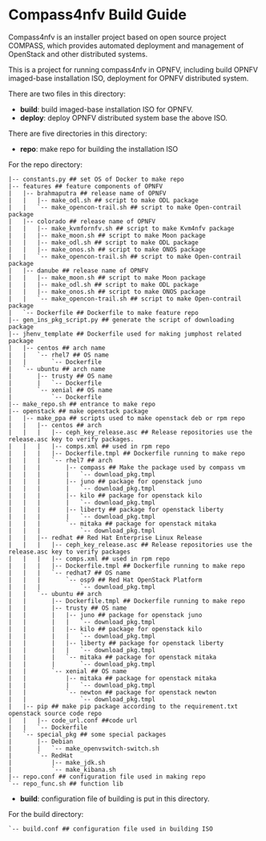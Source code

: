 #
# Compass4nfv Build Guide

Compass4nfv is an installer project based on open source project COMPASS, which provides automated deployment and management of OpenStack and other distributed systems.

This is a project for running compass4nfv in OPNFV, including build OPNFV imaged-base installation ISO, deployment for OPNFV distributed system.

There are two files in this directory:

* **build**: build imaged-base installation ISO for OPNFV.
* **deploy**: deploy OPNFV distributed system base the above ISO.

There are five directories in this directory:

* **repo**: make repo for building the installation ISO

For the repo directory:

```
|-- constants.py ## set OS of Docker to make repo
|-- features ## feature components of OPNFV
|   |-- brahmaputra ## release name of OPNFV
|   |   |-- make_odl.sh ## script to make ODL package
|   |   `-- make_opencon-trail.sh ## script to make Open-contrail package
|   |-- colorado ## release name of OPNFV
|   |   |-- make_kvmfornfv.sh ## script to make Kvm4nfv package
|   |   |-- make_moon.sh ## script to make Moon package
|   |   |-- make_odl.sh ## script to make ODL package
|   |   |-- make_onos.sh ## script to make ONOS package
|   |   `-- make_opencon-trail.sh ## script to make Open-contrail package
|   |-- danube ## release name of OPNFV
|   |   |-- make_moon.sh ## script to make Moon package
|   |   |-- make_odl.sh ## script to make ODL package
|   |   |-- make_onos.sh ## script to make ONOS package
|   |   `-- make_opencon-trail.sh ## script to make Open-contrail package
|   `-- Dockerfile ## Dockerfile to make feature repo
|-- gen_ins_pkg_script.py ## generate the script of downloading package
|-- jhenv_template ## Dockerfile used for making jumphost related package
|   |-- centos ## arch name
|   |   `-- rhel7 ## OS name
|   |       `-- Dockerfile
|   `-- ubuntu ## arch name
|       |-- trusty ## OS name
|       |   `-- Dockerfile
|       `-- xenial ## OS name
|           `-- Dockerfile
|-- make_repo.sh ## entrance to make repo
|-- openstack ## make openstack package
|   |-- make_ppa ## scripts used to make openstack deb or rpm repo
|   |   |-- centos ## arch
|   |   |   |-- ceph_key_release.asc ## Release repositories use the release.asc key to verify packages.
|   |   |   |-- comps.xml ## used in rpm repo
|   |   |   |-- Dockerfile.tmpl ## Dockerfile running to make repo
|   |   |   `-- rhel7 ## arch
|   |   |       |-- compass ## Make the package used by compass vm
|   |   |       |   `-- download_pkg.tmpl
|   |   |       |-- juno ## package for openstack juno
|   |   |       |   `-- download_pkg.tmpl
|   |   |       |-- kilo ## package for openstack kilo
|   |   |       |   `-- download_pkg.tmpl
|   |   |       |-- liberty ## package for openstack liberty
|   |   |       |   `-- download_pkg.tmpl
|   |   |       `-- mitaka ## package for openstack mitaka
|   |   |           `-- download_pkg.tmpl
|   |   |-- redhat ## Red Hat Enterprise Linux Release
|   |   |   |-- ceph_key_release.asc ## Release repositories use the release.asc key to verify packages
|   |   |   |-- comps.xml ## used in rpm repo
|   |   |   |-- Dockerfile.tmpl ## Dockerfile running to make repo
|   |   |   `-- redhat7 ## OS name
|   |   |       `-- osp9 ## Red Hat OpenStack Platform
|   |   |           `-- download_pkg.tmpl
|   |   `-- ubuntu ## arch
|   |       |-- Dockerfile.tmpl ## Dockerfile running to make repo
|   |       |-- trusty ## OS name
|   |       |   |-- juno ## package for openstack juno
|   |       |   |   `-- download_pkg.tmpl
|   |       |   |-- kilo ## package for openstack kilo
|   |       |   |   `-- download_pkg.tmpl
|   |       |   |-- liberty ## package for openstack liberty
|   |       |   |   `-- download_pkg.tmpl
|   |       |   `-- mitaka ## package for openstack mitaka
|   |       |       `-- download_pkg.tmpl
|   |       `-- xenial ## OS name
|   |           |-- mitaka ## package for openstack mitaka
|   |           |   `-- download_pkg.tmpl
|   |           `-- newton ## package for openstack newton
|   |               `-- download_pkg.tmpl
|   |-- pip ## make pip package according to the requirement.txt openstack source code repo
|   |   |-- code_url.conf ##code url
|   |   `-- Dockerfile
|   `-- special_pkg ## some special packages
|       |-- Debian
|       |   `-- make_openvswitch-switch.sh
|       `-- RedHat
|           |-- make_jdk.sh
|           `-- make_kibana.sh
|-- repo.conf ## configuration file used in making repo
`-- repo_func.sh ## function lib
```

* **build**: configuration file of building is put in this directory.

For the build directory:

```
`-- build.conf ## configuration file used in building ISO
```
